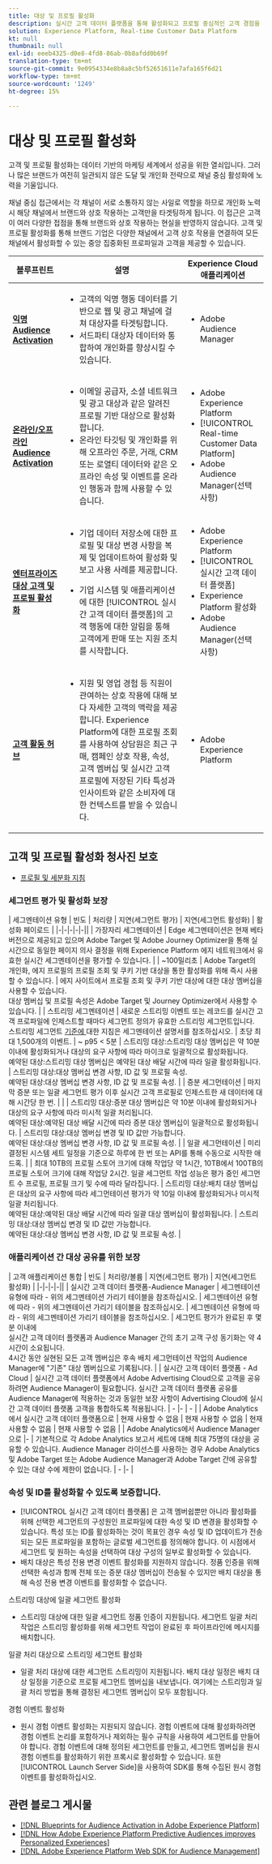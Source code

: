 ```yaml
---
title: 대상 및 프로필 활성화
description: 실시간 고객 데이터 플랫폼을 통해 활성화되고 프로필 중심적인 고객 경험을 제공합니다.
solution: Experience Platform, Real-time Customer Data Platform
kt: null
thumbnail: null
exl-id: eeeb4325-d0e8-4fd8-86ab-0b8afdd0b69f
translation-type: tm+mt
source-git-commit: 9e0954334e8b8a8c5bf52651611e7afa165f6d21
workflow-type: tm+mt
source-wordcount: '1249'
ht-degree: 15%

---
```



# 대상 및 프로필 활성화

고객 및 프로필 활성화는 데이터 기반의 마케팅 세계에서 성공을 위한 열쇠입니다. 그러나 많은 브랜드가 여전히 일관되지 않은 도달 및 개인화 전략으로 채널 중심 활성화에 노력을 기울입니다.

채널 중심 접근에서는 각 채널이 서로 소통하지 않는 사일로 역할을 하므로 개인화 노력 시 해당 채널에서 브랜드와 상호 작용하는 고객만을 타겟팅하게 됩니다. 이 접근은 고객이 여러 다양한 접점을 통해 브랜드와 상호 작용하는 현실을 반영하지 않습니다. 고객 및 프로필 활성화를 통해 브랜드 기업은 다양한 채널에서 고객 상호 작용을 연결하여 모든 채널에서 활성화할 수 있는 중앙 집중화된 프로파일과 고객을 제공할 수 있습니다.

| 블루프린트 | 설명 | Experience Cloud 애플리케이션 |
|---|---|---|
| **[익명 Audience Activation](anonymous.md)** | <ul><li>고객의 익명 행동 데이터를 기반으로 웹 및 광고 채널에 걸쳐 대상자를 타겟팅합니다.</li><li>서드파티 대상자 데이터와 통합하여 개인화를 향상시킬 수 있습니다.</li></ul> | <ul><li>Adobe Audience Manager</li></ul> |
| **[온라인/오프라인 Audience Activation](online-offline.md)** | <ul><li>이메일 공급자, 소셜 네트워크 및 광고 대상과 같은 알려진 프로필 기반 대상으로 활성화합니다. </li><li>온라인 타깃팅 및 개인화를 위해 오프라인 주문, 거래, CRM 또는 로열티 데이터와 같은 오프라인 속성 및 이벤트를 온라인 행동과 함께 사용할 수 있습니다.</li></ul> | <ul><li>Adobe Experience Platform</li><li> [!UICONTROL Real-time Customer Data Platform]</li><li>Adobe Audience Manager(선택 사항)</li></ul> |
| **[엔터프라이즈 대상 고객 및 프로필 활성화](enterprise-destinations.md)** | <ul><li>기업 데이터 저장소에 대한 프로필 및 대상 변경 사항을 복제 및 업데이트하여 활성화 및 보고 사용 사례를 제공합니다. </li></ul><ul><li>기업 시스템 및 애플리케이션에 대한 [!UICONTROL 실시간 고객 데이터 플랫폼]의 고객 행동에 대한 알림을 통해 고객에게 판매 또는 지원 조치를 시작합니다.</li></ul> | <ul><li>Adobe Experience Platform</li><li>[!UICONTROL 실시간 고객 데이터 플랫폼]</li><li>Experience Platform 활성화</li><li>Adobe Audience Manager(선택 사항)</li></ul> |
| **[고객 활동 허브](customer-activity.md)** | <ul><li>지원 및 영업 경험 등 직원이 관여하는 상호 작용에 대해 보다 자세한 고객의 맥락을 제공합니다. Experience Platform에 대한 프로필 조회를 사용하여 상담원은 최근 구매, 캠페인 상호 작용, 속성, 고객 멤버십 및 실시간 고객 프로필에 저장된 기타 특성과 인사이트와 같은 소비자에 대한 컨텍스트를 받을 수 있습니다.</li></ul> | <ul><li>Adobe Experience Platform</li></ul> |

## 고객 및 프로필 활성화 청사진 보호

* [프로필 및 세분화 지침](https://experienceleague.adobe.com/docs/experience-platform/profile/guardrails.html?lang=ko)

### 세그먼트 평가 및 활성화 보장

| 세그멘테이션 유형 | 빈도 | 처리량 | 지연(세그먼트 평가) | 지연(세그먼트 활성화) | 활성화 페이로드 |
|-|-|-|-|-||
| 가장자리 세그멘테이션 | Edge 세그멘테이션은 현재 베타 버전으로 제공되고 있으며 Adobe Target 및 Adobe Journey Optimizer을 통해 실시간으로 동일한 페이지 의사 결정을 위해 Experience Platform 에지 네트워크에서 유효한 실시간 세그멘테이션을 평가할 수 있습니다. |  | ~100밀리초 | Adobe Target의 개인화, 에지 프로필의 프로필 조회 및 쿠키 기반 대상을 통한 활성화를 위해 즉시 사용할 수 있습니다. | 에지 사이트에서 프로필 조회 및 쿠키 기반 대상에 대한 대상 멤버십을 사용할 수 있습니다.<br>대상 멤버십 및 프로필 속성은 Adobe Target 및 Journey Optimizer에서 사용할 수 있습니다.  |
| 스트리밍 세그멘테이션 | 새로운 스트리밍 이벤트 또는 레코드를 실시간 고객 프로파일에 인제스트할 때마다 세그먼트 정의가 유효한 스트리밍 세그먼트입니다. <br>스트리밍 세그먼트  [기준에 ](https://experienceleague.adobe.com/docs/experience-platform/segmentation/api/streaming-segmentation.html?lang=ko) 대한 지침은 세그멘테이션 설명서를 참조하십시오. | 초당 최대 1,500개의 이벤트.  | ~ p95 &lt; 5분 | 스트리밍 대상:스트리밍 대상 멤버십은 약 10분 이내에 활성화되거나 대상의 요구 사항에 따라 마이크로 일괄적으로 활성화됩니다.<br>예약된 대상:스트리밍 대상 멤버십은 예약된 대상 배달 시간에 따라 일괄 활성화됩니다. | 스트리밍 대상:대상 멤버십 변경 사항, ID 값 및 프로필 속성.<br>예약된 대상:대상 멤버십 변경 사항, ID 값 및 프로필 속성. |
| 증분 세그먼테이션 | 마지막 증분 또는 일괄 세그먼트 평가 이후 실시간 고객 프로필로 인제스트한 새 데이터에 대해 시간당 한 번. |  |  | 스트리밍 대상:증분 대상 멤버십은 약 10분 이내에 활성화되거나 대상의 요구 사항에 따라 미시적 일괄 처리됩니다.<br>예약된 대상:예약된 대상 배달 시간에 따라 증분 대상 멤버십이 일괄적으로 활성화됩니다. | 스트리밍 대상:대상 멤버십 변경 및 ID 값만 가능합니다.<br>예약된 대상:대상 멤버십 변경 사항, ID 값 및 프로필 속성. |
| 일괄 세그먼테이션 | 미리 결정된 시스템 세트 일정을 기준으로 하루에 한 번 또는 API를 통해 수동으로 시작한 애드혹. |  | 최대 10TB의 프로필 스토어 크기에 대해 작업당 약 1시간, 10TB에서 100TB의 프로필 스토어 크기에 대해 작업당 2시간. 일괄 세그먼트 작업 성능은 평가 중인 세그먼트 수 프로필, 프로필 크기 및 수에 따라 달라집니다. | 스트리밍 대상:배치 대상 멤버십은 대상의 요구 사항에 따라 세그먼테이션 평가가 약 10일 이내에 활성화되거나 미시적 일괄 처리됩니다.<br>예약된 대상:예약된 대상 배달 시간에 따라 일괄 대상 멤버십이 활성화됩니다. | 스트리밍 대상:대상 멤버십 변경 및 ID 값만 가능합니다.<br>예약된 대상:대상 멤버십 변경 사항, ID 값 및 프로필 속성. |

### 애플리케이션 간 대상 공유를 위한 보장

| 고객 애플리케이션 통합 | 빈도 | 처리량/볼륨 | 지연(세그먼트 평가) | 지연(세그먼트 활성화) |
|-|-|-|-||
| 실시간 고객 데이터 플랫폼-Audience Manager | 세그멘테이션 유형에 따라 - 위의 세그멘테이션 가리기 테이블을 참조하십시오. | 세그멘테이션 유형에 따라 - 위의 세그멘테이션 가리기 테이블을 참조하십시오. | 세그멘테이션 유형에 따라 - 위의 세그멘테이션 가리기 테이블을 참조하십시오. | 세그먼트 평가가 완료된 후 몇 분 이내에<br>실시간 고객 데이터 플랫폼과 Audience Manager 간의 초기 고객 구성 동기화는 약 4시간이 소요됩니다.<br>4시간 동안 실현된 모든 고객 멤버십은 후속 배치 세그먼테이션 작업의 Audience Manager에 &quot;기존&quot; 대상 멤버십으로 기록됩니다. |
| 실시간 고객 데이터 플랫폼 - Ad Cloud | 실시간 고객 데이터 플랫폼에서 Adobe Advertising Cloud으로 고객을 공유하려면 Audience Manager이 필요합니다. 실시간 고객 데이터 플랫폼 공유를 Audience Manager에 적용하는 것과 동일한 보장 사항이 Advertising Cloud에 실시간 고객 데이터 플랫폼 고객을 통합하도록 적용됩니다. | - |-  | - |
| Adobe Analytics에서 실시간 고객 데이터 플랫폼으로 | 현재 사용할 수 없음 | 현재 사용할 수 없음 | 현재 사용할 수 없음 | 현재 사용할 수 없음 |
| Adobe Analytics에서 Audience Manager으로 |-  | 기본적으로 각 Adobe Analytics 보고서 세트에 대해 최대 75명의 대상을 공유할 수 있습니다. Audience Manager 라이선스를 사용하는 경우 Adobe Analytics 및 Adobe Target 또는 Adobe Audience Manager과 Adobe Target 간에 공유할 수 있는 대상 수에 제한이 없습니다. | - |-  |


### 속성 및 ID를 활성화할 수 있도록 보증합니다.

* [!UICONTROL 실시간 고객 데이터 플랫폼] 은 고객 멤버쉽뿐만 아니라 활성화를 위해 선택한 세그먼트의 구성원인 프로파일에 대한 속성 및 ID 변경을 활성화할 수 있습니다. 특성 또는 ID를 활성화하는 것이 목표인 경우 속성 및 ID 업데이트가 전송되는 모든 프로파일을 포함하는 글로벌 세그먼트를 정의해야 합니다. 이 시점에서 세그먼트 및 원하는 속성을 선택하여 대상 구성의 일부로 활성화할 수 있습니다.
* 배치 대상은 특성 전용 변경 이벤트 활성화를 지원하지 않습니다. 정품 인증을 위해 선택한 속성과 함께 전체 또는 증분 대상 멤버십이 전송될 수 있지만 배치 대상을 통해 속성 전용 변경 이벤트를 활성화할 수 없습니다.

스트리밍 대상에 일괄 세그먼트 활성화

* 스트리밍 대상에 대한 일괄 세그먼트 정품 인증이 지원됩니다. 세그먼트 일괄 처리 작업은 스트리밍 활성화를 위해 세그먼트 작업이 완료된 후 파이프라인에 메시지를 배치합니다.

일괄 처리 대상으로 스트리밍 세그먼트 활성화

* 일괄 처리 대상에 대한 세그먼트 스트리밍이 지원됩니다. 배치 대상 일정은 배치 대상 일정을 기준으로 프로필 세그먼트 멤버십을 내보냅니다. 여기에는 스트리밍과 일괄 처리 방법을 통해 결정된 세그먼트 멤버십이 모두 포함됩니다.

경험 이벤트 활성화

* 원시 경험 이벤트 활성화는 지원되지 않습니다. 경험 이벤트에 대해 활성화하려면 경험 이벤트 논리를 포함하거나 제외하는 필수 규칙을 사용하여 세그먼트를 만들어야 합니다. 경험 이벤트에 대해 정의된 세그먼트를 만들고, 세그먼트 멤버십을 원시 경험 이벤트를 활성화하기 위한 프록시로 활성화할 수 있습니다. 또한 [!UICONTROL Launch Server Side]을 사용하여 SDK를 통해 수집된 원시 경험 이벤트를 활성화하십시오.


## 관련 블로그 게시물

* [[!DNL Blueprints for Audience Activation in Adobe Experience Platform]](https://medium.com/adobetech/a-blueprint-for-audience-activation-in-adobe-experience-platform-b2b30fae90fd)
* [[!DNL How Adobe Experience Platform Predictive Audiences improves Personalized Experiences]](https://medium.com/adobetech/how-adobe-experience-platform-predictive-audiences-improves-personalized-experiences-1f75a60cb7a3)
* [[!DNL Adobe Experience Platform Web SDK for Audience Management]](https://medium.com/adobetech/adobe-experience-platform-web-sdk-for-audience-management-751fa6d063bc)
